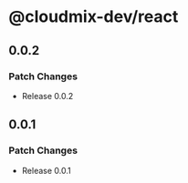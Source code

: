 # @cloudmix-dev/react

## 0.0.2

### Patch Changes

- Release 0.0.2

## 0.0.1

### Patch Changes

- Release 0.0.1
